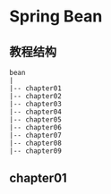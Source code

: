 # Spring Bean

## 教程结构

```
bean
|
|-- chapter01 
|-- chapter02
|-- chapter03
|-- chapter04
|-- chapter05
|-- chapter06
|-- chapter07
|-- chapter08
|-- chapter09
```

## chapter01

